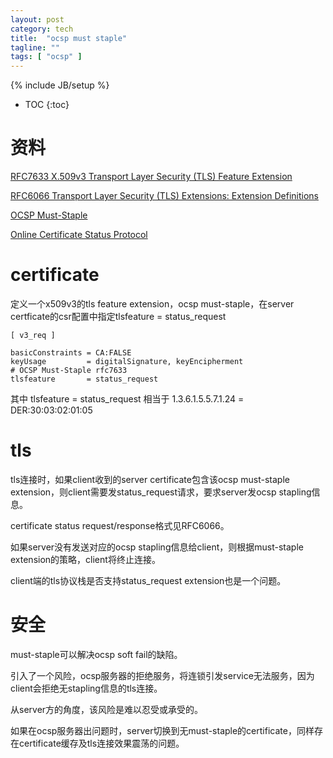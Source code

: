 ```yaml
---
layout: post
category: tech
title:  "ocsp must staple"
tagline: ""
tags: [ "ocsp" ] 
---
```

{% include JB/setup %}

* TOC
{:toc}

# 资料

[RFC7633 X.509v3 Transport Layer Security (TLS) Feature Extension](https://tools.ietf.org/html/rfc7633)

[RFC6066 Transport Layer Security (TLS) Extensions: Extension Definitions](https://tools.ietf.org/html/rfc6066)

[OCSP Must-Staple](https://scotthelme.co.uk/ocsp-must-staple/)

[Online Certificate Status Protocol](https://wiki.wuji.cz/services:tls:ocsp)

# certificate

定义一个x509v3的tls feature extension，ocsp must-staple，在server certficate的csr配置中指定tlsfeature = status_request

    [ v3_req ]

    basicConstraints = CA:FALSE
    keyUsage         = digitalSignature, keyEncipherment
    # OCSP Must-Staple rfc7633
    tlsfeature       = status_request


其中 tlsfeature       = status_request 相当于 1.3.6.1.5.5.7.1.24 = DER:30:03:02:01:05

# tls

tls连接时，如果client收到的server certificate包含该ocsp must-staple extension，则client需要发status_request请求，要求server发ocsp stapling信息。

certificate status request/response格式见RFC6066。

如果server没有发送对应的ocsp stapling信息给client，则根据must-staple extension的策略，client将终止连接。

client端的tls协议栈是否支持status_request extension也是一个问题。

# 安全

must-staple可以解决ocsp soft fail的缺陷。

引入了一个风险，ocsp服务器的拒绝服务，将连锁引发service无法服务，因为client会拒绝无stapling信息的tls连接。

从server方的角度，该风险是难以忍受或承受的。

如果在ocsp服务器出问题时，server切换到无must-staple的certificate，同样存在certificate缓存及tls连接效果震荡的问题。
